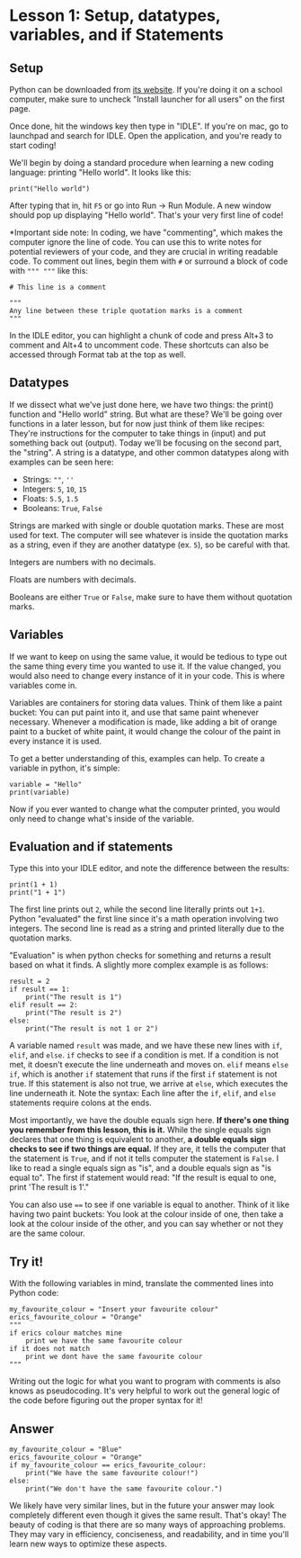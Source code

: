 # Lesson 1: Setup, datatypes, variables, and if Statements

## Setup

Python can be downloaded from [its website](https://www.python.org/).
If you're doing it on a school computer,
make sure to uncheck "Install launcher for all users"
on the first page.

Once done, hit the windows key then type in "IDLE".
If you're on mac, go to launchpad and search for IDLE.
Open the application, and you're ready to start coding!

We'll begin by doing a standard procedure
when learning a new coding language:
printing "Hello world".
It looks like this:

    print("Hello world")

After typing that in,
hit `F5` or go into Run -> Run Module.
A new window should pop up displaying "Hello world".
That's your very first line of code!

\*Important side note:
In coding, we have "commenting",
which makes the computer ignore the line of code.
You can use this to write notes
for potential reviewers of your code,
and they are crucial in writing readable code.
To comment out lines, begin them with `#`
or surround a block of code with `""" """` like this:

    # This line is a comment

    """
    Any line between these triple quotation marks is a comment
    """

In the IDLE editor,
you can highlight a chunk of code and press Alt+3 to comment
and Alt+4 to uncomment code.
These shortcuts can also be accessed
through Format tab at the top as well.

## Datatypes

If we dissect what we've just done here, we have two things:
the print() function and "Hello world" string.
But what are these?
We'll be going over functions in a later lesson,
but for now just think of them like recipes:
They're instructions for the computer to take things in (input)
and put something back out (output).
Today we'll be focusing on the second part, the "string".
A string is a datatype,
and other common datatypes along with examples can be seen here:

- Strings: `""`, `''`
- Integers: `5`, `10`, `15`
- Floats: `5.5`, `1.5`
- Booleans: `True`, `False`

Strings are marked with single or double quotation marks.
These are most used for text.
The computer will see
whatever is inside the quotation marks
as a string,
even if they are another datatype (ex. `5`),
so be careful with that.

Integers are numbers with no decimals.

Floats are numbers with decimals.

Booleans are either `True` or `False`,
make sure to have them without quotation marks.

## Variables

If we want to keep on using the same value,
it would be tedious to type out the same thing
every time you wanted to use it.
If the value changed,
you would also need to change every instance of it in your code.
This is where variables come in.

Variables are containers for storing data values.
Think of them like a paint bucket:
You can put paint into it,
and use that same paint whenever necessary.
Whenever a modification is made,
like adding a bit of orange paint to a bucket of white paint,
it would change the colour of the paint
in every instance it is used.

To get a better understanding of this,
examples can help.
To create a variable in python, it's simple:

    variable = "Hello"
    print(variable)

Now if you ever wanted to change what the computer printed,
you would only need to change what's inside of the variable.

## Evaluation and if statements

Type this into your IDLE editor,
and note the difference between the results:

    print(1 + 1)
    print("1 + 1")

The first line prints out `2`,
while the second line literally prints out `1+1`.
Python "evaluated" the first line
since it's a math operation involving two integers.
The second line is read as a string
and printed literally due to the quotation marks.

"Evaluation" is when python checks for something
and returns a result based on what it finds.
A slightly more complex example is as follows:

    result = 2
    if result == 1:
        print("The result is 1")
    elif result == 2:
        print("The result is 2")
    else:
        print("The result is not 1 or 2")

A variable named `result` was made,
and we have these new lines with `if`, `elif`, and `else`.
`if` checks to see if a condition is met.
If a condition is not met,
it doesn't execute the line underneath and moves on.
`elif` means `else if`,
which is another `if` statement that runs
if the first `if` statement is not true.
If this statement is also not true, we arrive at `else`,
which executes the line underneath it.
Note the syntax:
Each line after the `if`, `elif`, and `else` statements
require colons at the ends.

Most importantly, we have the double equals sign here.
**If there's one thing you remember from this lesson,
this is it.**
While the single equals sign declares
that one thing is equivalent to another,
**a double equals sign checks to see if two things are equal.**
If they are, it tells the computer that the statement is `True`,
and if not it tells computer the statement is `False`.
I like to read a single equals sign as "is",
and a double equals sign as "is equal to".
The first if statement would read:
"If the result is equal to one,
print 'The result is 1'."

You can also use `==`
to see if one variable is equal to another.
Think of it like having two paint buckets:
You look at the colour inside of one,
then take a look at the colour inside of the other,
and you can say whether or not they are the same colour.

## Try it!

With the following variables in mind,
translate the commented lines into Python code:

    my_favourite_colour = "Insert your favourite colour"
    erics_favourite_colour = "Orange"
    """
    if erics colour matches mine
        print we have the same favourite colour
    if it does not match
        print we dont have the same favourite colour
    """

Writing out the logic for what you want to program with comments
is also knows as pseudocoding.
It's very helpful to work out the general logic of the code
before figuring out the proper syntax for it!

## Answer

    my_favourite_colour = "Blue"
    erics_favourite_colour = "Orange"
    if my_favourite_colour == erics_favourite_colour:
        print("We have the same favourite colour!")
    else:
        print("We don't have the same favourite colour.")

We likely have very similar lines,
but in the future your answer may look completely different
even though it gives the same result.
That's okay!
The beauty of coding is
that there are so many ways of approaching problems.
They may vary in efficiency, conciseness, and readability,
and in time you'll learn new ways to optimize these aspects.
